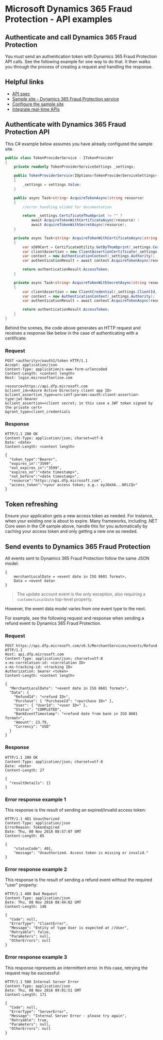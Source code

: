 # Microsoft Dynamics 365 Fraud Protection - API examples
## Authenticate and call Dynamics 365 Fraud Protection

You must send an authentication token with Dynamics 365 Fraud Protection API calls. See the following example for one way to do that. It then walks you through the process of creating a request and handling the response.

## Helpful links
- [API spec](https://apidocs.microsoft.com/services/dynamics365fraudprotection)
- [Sample site - Dynamics 365 Fraud Protection service](../src/Infrastructure/Services/FraudProtectionService.cs)
- [Configure the sample site](./Configure&#32;the&#32;sample&#32;site.md)
- [Integrate real-time APIs](https://go.microsoft.com/fwlink/?linkid=2085128)

## Authenticate with Dynamics 365 Fraud Protection API
This C# example below assumes you have already configured the sample site.

```csharp
public class TokenProviderService : ITokenProvider
{
    private readonly TokenProviderServiceSettings _settings;

    public TokenProviderService(IOptions<TokenProviderServiceSettings> settings)
    {
        _settings = settings.Value;
    }

    public async Task<string> AcquireTokenAsync(string resource)
    {
        //error handling elided for documentation

        return _settings.CertificateThumbprint != "" ?
            await AcquireTokenWithCertificateAsync(resource) :
            await AcquireTokenWithSecretAsync(resource);
    }

    private async Task<string> AcquireTokenWithCertificateAsync(string resource)
    {
        var x509Cert = CertificateUtility.GetByThumbprint(_settings.CertificateThumbprint);
        var clientAssertion = new ClientAssertionCertificate(_settings.ClientId, x509Cert);
        var context = new AuthenticationContext(_settings.Authority);
        var authenticationResult = await context.AcquireTokenAsync(resource, clientAssertion);

        return authenticationResult.AccessToken;
    }

    private async Task<string> AcquireTokenWithSecretAsync(string resource)
    {
        var clientAssertion = new ClientCredential(_settings.ClientId, _settings.ClientSecret);
        var context = new AuthenticationContext(_settings.Authority);
        var authenticationResult = await context.AcquireTokenAsync(resource, clientAssertion);

        return authenticationResult.AccessToken;
    }
}
```

Behind the scenes, the code above generates an HTTP request and receives a response like below in the case of authenticating with a certificate:

### Request
```http
POST <authority>/oauth2/token HTTP/1.1
Accept: application/json
Content-Type: application/x-www-form-urlencoded
Content-Length: <content length>
Host: login.microsoftonline.com

resource=https://api.dfp.microsoft.com
&client_id=<Azure Active Directory client app ID>
&client_assertion_type=urn:ietf:params:oauth:client-assertion-type:jwt-bearer
&client_assertion=<client secret; in this case a JWT token signed by the private cert>
&grant_type=client_credentials
```
### Response
```http
HTTP/1.1 200 OK
Content-Type: application/json; charset=utf-8
Date: <date>
Content-Length: <content length>

{
  "token_type":"Bearer",
  "expires_in":"3599",
  "ext_expires_in":"3599",
  "expires_on":"<date timestamp>",
  "not_before":"<date timestamp>",
  "resource":"https://api.dfp.microsoft.com",
  "access_token":"<your access token; e.g.: eyJ0eXA...NFLCQ>"
}
```

## Token refreshing
Ensure your application gets a new access token as needed. For instance, when your existing one is about to expire. Many frameworks, including .NET Core seen in the C# sample above, handle this for you automatically by caching your access token and only getting a new one as needed.  

## Send events to Dynamics 365 Fraud Protection
All events sent to Dynamics 365 Fraud Protection follow the same JSON model:
```
{
    merchantLocalDate = <event date in ISO 8601 format>,
    Data = <event data>
}
```

> The update account event is the only exception, also requiring a ```customerLocalDate``` top-level property.

However, the event data model varies from one event type to the next.

For example, see the following request and response when sending a refund event to Dynamics 365 Fraud Protection.

### Request

```http
POST https://api.dfp.microsoft.com/v0.5/MerchantServices/events/Refund HTTP/1.1
Host: api.dfp.microsoft.com
Content-Type: application/json; charset=utf-8
x-ms-correlation-id: <correlation ID>
x-ms-tracking-id: <tracking ID>
Authorization: bearer <token>
Content-Length: <content length>

{
  "MerchantLocalDate": "<event date in ISO 8601 format>",
  "Data": {
    "RefundId": "<refund ID>",
    "Purchase": { "PurchaseId": "<purchase ID>" },
    "User": { "UserId": "<user ID>" },
    "Status": "COMPLETED",
    "BankEventTimestamp": "<refund date from bank in ISO 8601 format>",
    "Amount": 23.79,
    "Currency": "USD"
  }
}
```
### Response
```http
HTTP/1.1 200 OK
Content-Type: application/json; charset=utf-8
Date: <date>
Content-Length: 27

{
  "resultDetails": {}
}
```

### Error response example 1
This response is the result of sending an expired/invalid access token:
```http
HTTP/1.1 401 Unauthorized
Content-Type: application/json
ErrorReason: TokenExpired
Date: Thu, 08 Nov 2018 08:57:07 GMT
Content-Length: 85

{
    "statusCode": 401,
    "message": "Unauthorized. Access token is missing or invalid."
}
```
### Error response example 2
This response is the result of sending a refund event without the required "user" property:
```http
HTTP/1.1 400 Bad Request
Content-Type: application/json
Date: Thu, 08 Nov 2018 08:44:02 GMT
Content-Length: 148

{
  "Code": null,
  "ErrorType": "ClientError",
  "Message": "Entity of type User is expected at //User",
  "Retryable": false,
  "Parameters": null,
  "OtherErrors": null
}
```
### Error response example 3
This response represents an intermittent error. In this case, retrying the request may be successful:
```http
HTTP/1.1 500 Internal Server Error
Content-Type: application/json
Date: Thu, 08 Nov 2018 09:01:51 GMT
Content-Length: 171

{
  "Code": null,
  "ErrorType": "ServerError",
  "Message": "Internal Server Error - please try again",
  "Retryable": true,
  "Parameters": null,
  "OtherErrors": null
}
```

